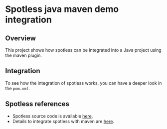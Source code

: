 # Spotless java maven demo integration

## Overview
This project shows how spotless can be integrated into a Java project using the maven plugin. 

## Integration
To see how the integration of spotless works, you can have a deeper look in the ``pom.xml``.

## Spotless references

- Spotless source code is available [here](https://github.com/diffplug/spotless).
- Details to integrate spotless with maven are [here](https://github.com/diffplug/spotless/tree/main/plugin-maven).